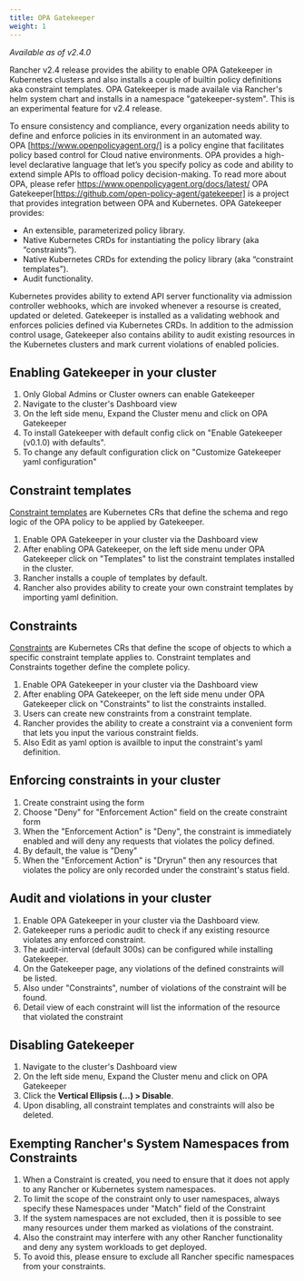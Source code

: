 ```yaml
---
title: OPA Gatekeeper
weight: 1
---
```

_Available as of v2.4.0_

Rancher v2.4 release provides the ability to enable OPA Gatekeeper in  Kubernetes clusters and also installs a couple of builtin policy definitions aka constraint templates. 
OPA Gatekeeper is made availale via Rancher's helm system chart and installs in a namespace "gatekeeper-system". 
This is an experimental feature for v2.4 release.

To ensure consistency and compliance, every organization needs ability to define and enforce policies in its environment in an automated way.  
OPA [https://www.openpolicyagent.org/] is a policy engine that facilitates policy based control for Cloud native environments. 
OPA provides a high-level declarative language that let’s you specify policy as code and ability to extend simple APIs to offload policy decision-making. 
To read more about OPA, please refer https://www.openpolicyagent.org/docs/latest/
OPA Gatekeeper[https://github.com/open-policy-agent/gatekeeper] is a project that provides integration between OPA and Kubernetes. OPA Gatekeeper provides:

- An extensible, parameterized policy library.
- Native Kubernetes CRDs for instantiating the policy library (aka “constraints”).
- Native Kubernetes CRDs for extending the policy library (aka “constraint templates”).
- Audit functionality.

Kubernetes provides ability to extend API server functionality via admission controller webhooks, which are invoked whenever a resourse is created, updated or deleted.
Gatekeeper is installed as a validating webhook and enforces policies defined via Kubernetes CRDs.
In addition to the admission control usage, Gatekeeper also contains ability to audit existing resources in the Kubernetes clusters and mark current violations of enabled policies.


## Enabling Gatekeeper in your cluster
1. Only Global Admins or Cluster owners can enable Gatekeeper
1. Navigate to the cluster's Dashboard view
1. On the left side menu, Expand the Cluster menu and click on OPA Gatekeeper
1. To install Gatekeeper with default config click on "Enable Gatekeeper (v0.1.0) with defaults".
1. To change any default configuration click on "Customize Gatekeeper yaml configuration"
      
## Constraint templates
[Constraint templates](https://github.com/open-policy-agent/gatekeeper#constraint-templates) are Kubernetes CRs that define the schema and rego logic of the OPA policy to be applied by Gatekeeper.

1. Enable OPA Gatekeeper in your cluster via the Dashboard view
1. After enabling OPA Gatekeeper, on the left side menu under OPA Gatekeeper click on "Templates" to list the constraint templates installed in the cluster.
1. Rancher installs a couple of templates by default.
1. Rancher also provides ability to create your own constraint templates by importing yaml definition.
   
## Constraints
[Constraints](https://github.com/open-policy-agent/gatekeeper#constraints) are Kubernetes CRs that define the scope of objects to which a specific constraint template applies to.
Constraint templates and Constraints together define the complete policy.

1. Enable OPA Gatekeeper in your cluster via the Dashboard view
1. After enabling OPA Gatekeeper, on the left side menu under OPA Gatekeeper click on "Constraints" to list the constraints installed.
1. Users can create new constraints from a constraint template.
1. Rancher provides the ability to create a constraint via a convenient form that lets you input the various constraint fields.
1. Also Edit as yaml option is availble to input the constraint's yaml definition.
   
## Enforcing constraints in your cluster
1. Create constraint using the form 
1. Choose "Deny" for "Enforcement Action" field on the create constraint form
1. When the "Enforcement Action" is "Deny", the constraint is immediately enabled and will deny any requests that violates the policy defined. 
1. By default, the value is "Deny"
1. When the "Enforcement Action" is "Dryrun" then any resources that violates the policy are only recorded under the constraint's status field.

## Audit and violations in your cluster
1. Enable OPA Gatekeeper in your cluster via the Dashboard view. 
1. Gatekeeper runs a periodic audit to check if any existing resource violates any enforced constraint.
1. The audit-interval (default 300s) can be configured while installing Gatekeeper.
1. On the Gatekeeper page, any violations of the defined constraints will be listed.
1. Also under "Constraints", number of violations of the constraint will be found.
1. Detail view of each constraint will list the information of the resource that violated the constraint

## Disabling Gatekeeper
1. Navigate to the cluster's Dashboard view
1. On the left side menu, Expand the Cluster menu and click on OPA Gatekeeper
1. Click the **Vertical Ellipsis (...) > Disable**.
1. Upon disabling, all constraint templates and constraints will also be deleted.

## Exempting Rancher's System Namespaces from Constraints
1. When a Constraint is created, you need to ensure that it does not apply to any Rancher or Kubernetes system namespaces.
1. To limit the scope of the constraint only to user namespaces, always specify these Namespaces under "Match" field of the Constraint
1. If the system namespaces are not excluded, then it is possible to see many resources under them  marked as violations of the constraint.
1. Also the constraint may interfere with any other Rancher functionality and deny any system workloads to get deployed.
1. To avoid this, please ensure to exclude all Rancher specific namespaces from your constraints.


